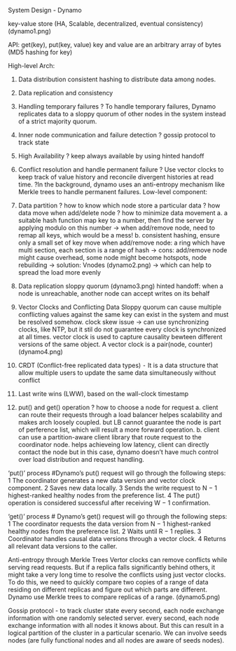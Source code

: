 
System Design - Dynamo

key-value store (HA, Scalable, decentralized, eventual consistency)
(dynamo1.png)

API: get(key), put(key, value)
key and value are an arbitrary array of bytes (MD5 hashing for key)

High-level Arch:
1. Data distribution
	consistent hashing to distribute data among nodes.
2. Data replication and consistency
3. Handling temporary failures
	? To handle temporary failures, Dynamo replicates data to a sloppy quorum of other nodes in the system instead of a strict majority quorum.
4. Inner node communication and failure detection
	? gossip protocol to track state
5. High Availability
	? keep always available by using hinted handoff
6. Conflict resolution and handle permanent failure
	? Use vector clocks to keep track of value history and reconcile divergent histories at read time.
	?In the background, dynamo uses an anti-entropy mechanism like Merkle trees to handle permanent failures.
Low-level component:
1. Data partition
? how to know which node store a particular data
? how data move when add/delete node
? how to minimize data movement
	a. a suitable hash function map key to a number, then find the server by applying modulo on this number -> when add/remove node, need to remap all keys, which would be a mess!
	b. consistent hashing, ensure only a small set of key move when add/remove node: a ring which have multi section, each section is a range of hash -> cons: add/remove node might cause overhead, some node might become hotspots, node rebuilding -> solution: Vnodes (dynamo2.png) -> which can help to spread the load more evenly

2. Data replication
sloppy quorum (dynamo3.png)
hinted handoff: when a node is unreachable, another node can accept writes on its behalf

3. Vector Clocks and Conflicting Data
Sloppy quorum can cause multiple conflicting values against the same key can exist in the system and must be resolved somehow.
clock skew issue -> can use synchronizing clocks, like NTP, but it stil do not guarantee every clock is synchronized at all times.
vector clock is used to capture causality bewteen different versions of the same object. A vector clock is a pair(node, counter) (dynamo4.png)

4. CRDT (Conflict-free replicated data types)
	⁃	It is a data structure that allow multiple users to update the same data simultaneously without conflict
5. Last write wins (LWW), based on the wall-clock timestamp

6. put() and get() operation
? how to choose a node for request
a. client can route their requests through a load balancer
	helpes scalability and makes arch loosely coupled.
	but LB cannot guarantee the node is part of perference list, which will result a more forward operation.
b. client can use a partition-aware client library that route request to the coordinator node.
	helps achieveing low latency, client can directly contact the node 
	but in this case, dynamo doesn’t have much control over load distribution and request handling.

‘put()’ process #Dynamo’s put() request will go through the following steps:
	1	The coordinator generates a new data version and vector clock component. 
	2	Saves new data locally. 
	3	Sends the write request to N − 1 highest-ranked healthy nodes from the preference list. 
	4	The put() operation is considered successful after receiving W − 1 confirmation. 

‘get()’ process #
Dynamo’s get() request will go through the following steps:
	1	The coordinator requests the data version from N − 1 highest-ranked healthy nodes from the preference list. 
	2	Waits until R − 1 replies. 
	3	Coordinator handles causal data versions through a vector clock. 
	4	Returns all relevant data versions to the caller. 

Anti-entropy through Merkle Trees
Vertor clocks can remove conflicts while serving read requests. But if a replica falls significantly behind others, it might take a very long time to resolve the conflicts using just vector clocks. To do this, we need to quickly compare two copies of a range of data residing on different replicas and figure out which parts are different.
Dynamo use Merkle trees to compare replicas of a range. (dynamo5.png)

Gossip protocol - to track cluster state
every second, each node exchange information with one randomly selected server.
every second, each node exchange information with all nodes it knows about.
But this can result in a logical partition of the cluster in a particular scenario. We can involve seeds nodes (are fully functional nodes and all nodes are aware of seeds nodes).



















